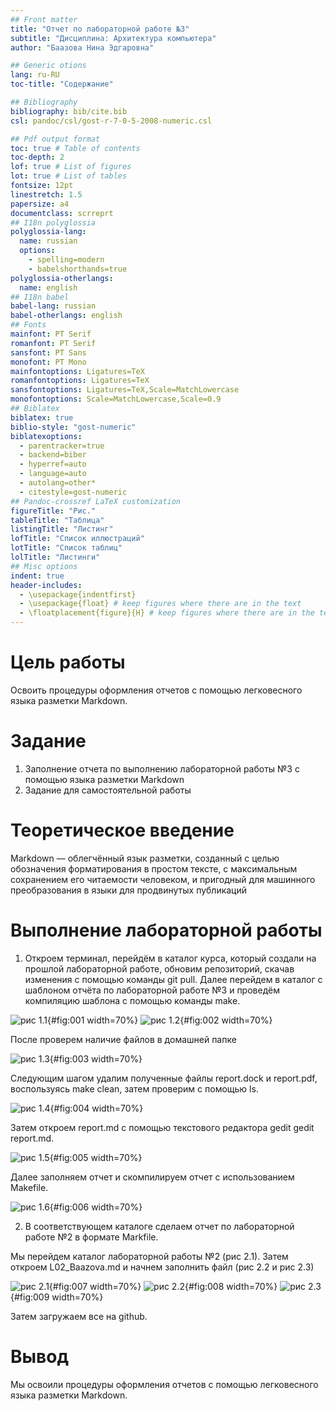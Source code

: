 ```yaml
---
## Front matter
title: "Отчет по лабораторной работе №3"
subtitle: "Дисциплина: Архитектура компьютера"
author: "Баазова Нина Эдгаровна"

## Generic otions
lang: ru-RU
toc-title: "Содержание"

## Bibliography
bibliography: bib/cite.bib
csl: pandoc/csl/gost-r-7-0-5-2008-numeric.csl

## Pdf output format
toc: true # Table of contents
toc-depth: 2
lof: true # List of figures
lot: true # List of tables
fontsize: 12pt
linestretch: 1.5
papersize: a4
documentclass: scrreprt
## I18n polyglossia
polyglossia-lang:
  name: russian
  options:
	- spelling=modern
	- babelshorthands=true
polyglossia-otherlangs:
  name: english
## I18n babel
babel-lang: russian
babel-otherlangs: english
## Fonts
mainfont: PT Serif
romanfont: PT Serif
sansfont: PT Sans
monofont: PT Mono
mainfontoptions: Ligatures=TeX
romanfontoptions: Ligatures=TeX
sansfontoptions: Ligatures=TeX,Scale=MatchLowercase
monofontoptions: Scale=MatchLowercase,Scale=0.9
## Biblatex
biblatex: true
biblio-style: "gost-numeric"
biblatexoptions:
  - parentracker=true
  - backend=biber
  - hyperref=auto
  - language=auto
  - autolang=other*
  - citestyle=gost-numeric
## Pandoc-crossref LaTeX customization
figureTitle: "Рис."
tableTitle: "Таблица"
listingTitle: "Листинг"
lofTitle: "Список иллюстраций"
lotTitle: "Список таблиц"
lolTitle: "Листинги"
## Misc options
indent: true
header-includes:
  - \usepackage{indentfirst}
  - \usepackage{float} # keep figures where there are in the text
  - \floatplacement{figure}{H} # keep figures where there are in the text
---
```


# Цель работы

Освоить процедуры оформления отчетов с помощью легковесного языка разметки Markdown. 

# Задание

1. Заполнение отчета по выполнению лабораторной работы №3 с помощью языка разметки Markdown
2. Задание для самостоятельной работы

# Теоретическое введение

Markdown — облегчённый язык разметки, созданный с целью обозначения форматирования в простом тексте, с максимальным сохранением его читаемости человеком, и пригодный для машинного преобразования в языки для продвинутых публикаций

# Выполнение лабораторной работы

1. Откроем терминал, перейдём в каталог курса, который создали на прошлой лабораторной работе, обновим репозиторий, скачав изменения с помощью команды git pull. Далее перейдем в каталог с шаблоном отчёта по лабораторной работе №3 и проведём компиляцию шаблона с помощью команды make.

![рис 1.1](image/1.png){#fig:001 width=70%}
![рис 1.2](image/2.png){#fig:002 width=70%}

После проверем наличие файлов в домашней папке

![рис 1.3](image/3.png){#fig:003 width=70%}

Следующим шагом удалим полученные файлы report.dock и report.pdf, воспользуясь make clean, затем проверим с помощью ls. 

![рис 1.4](image/4.png){#fig:004 width=70%}

Затем откроем report.md с помощью текстового редактора gedit gedit report.md. 

![рис 1.5](image/5.png){#fig:005 width=70%}

Далее заполняем отчет и скомпилируем отчет с использованием Makefile. 

![рис 1.6](image/6.png){#fig:006 width=70%}

2. В соответствующем каталоге сделаем отчет по лабораторной работе №2 в формате Markfile. 

Мы перейдем каталог лабораторной работы №2 (рис 2.1). Затем откроем L02_Baazova.md и начнем заполнить файл (рис 2.2 и рис 2.3)

![рис 2.1](image/7.png){#fig:007 width=70%}
![рис 2.2](image/8.png){#fig:008 width=70%}
![рис 2.3](image/9.png){#fig:009 width=70%}

Затем загружаем все на github.

# Вывод

Мы освоили процедуры оформления отчетов с помощью легковесного языка разметки Markdown. 


